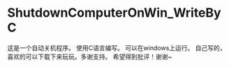 # ShutdownComputerOnWin_WriteByC
这是一个自动关机程序。
使用C语言编写。
可以在windows上运行。
自己写的，喜欢的可以下载下来玩玩。多谢支持。
希望得到批评！谢谢~
